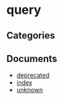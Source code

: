 # query

## Categories


## Documents
- [deprecated](deprecated.md)
- [index](index.md)
- [unknown](unknown.md)